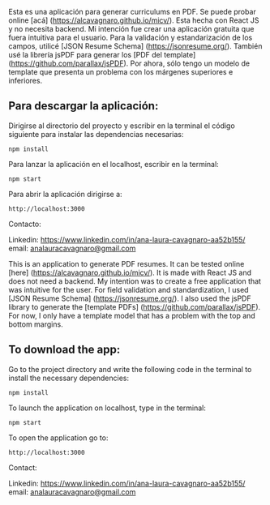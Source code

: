 Esta es una aplicación para generar curriculums en PDF. Se puede probar online [acá] (https://alcavagnaro.github.io/micv/). Esta hecha con React JS y no necesita backend. Mi intención fue crear una aplicación gratuita que fuera intuitiva para el usuario. Para la validación y estandarización de los campos, utilicé [JSON Resume Schema] (https://jsonresume.org/). También usé la librería jsPDF para generar los [PDF del template] (https://github.com/parallax/jsPDF).  Por ahora, sólo tengo un modelo de template que presenta un problema con los márgenes superiores e inferiores.  

## Para descargar la aplicación:
Dirigirse al directorio del proyecto y escribir en la terminal el código siguiente para instalar las dependencias necesarias:

    npm install

Para lanzar la aplicación en el localhost, escribir en la terminal:

    npm start

Para abrir la aplicación dirigirse a:

    http://localhost:3000

Contacto:

Linkedin: https://www.linkedin.com/in/ana-laura-cavagnaro-aa52b155/
email: analauracavagnaro@gmail.com


This is an application to generate PDF resumes. It can be tested online [here] (https://alcavagnaro.github.io/micv/). It is made with React JS and does not need a backend. My intention was to create a free application that was intuitive for the user. For field validation and standardization, I used [JSON Resume Schema] (https://jsonresume.org/). I also used the jsPDF library to generate the [template PDFs] (https://github.com/parallax/jsPDF). For now, I only have a template model that has a problem with the top and bottom margins.


## To download the app:
Go to the project directory and write the following code in the terminal to install the necessary dependencies:

    npm install

To launch the application on localhost, type in the terminal:

    npm start

To open the application go to:

    http://localhost:3000

Contact:

Linkedin: https://www.linkedin.com/in/ana-laura-cavagnaro-aa52b155/
email: analauracavagnaro@gmail.com
